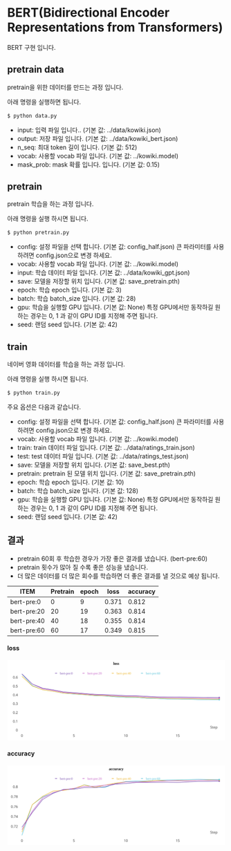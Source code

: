 # BERT(Bidirectional Encoder Representations from Transformers)
BERT 구현 입니다.


## pretrain data
pretrain을 위한 데이터를 만드는 과정 입니다.

아래 명령을 실행하면 됩니다.

```sh
$ python data.py
```
- input: 입력 파일 입니다.. (기본 값: ../data/kowiki.json)
- output: 저장 파일 입니다. (기본 값: ../data/kowiki_bert.json)
- n_seq: 최대 token 길이 입니다. (기본 값: 512)
- vocab: 사용할 vocab 파일 입니다. (기본 값: ../kowiki.model)
- mask_prob: mask 확률 입니다. 입니다. (기본 값: 0.15)


## pretrain
pretrain 학습을 하는 과정 입니다.

아래 명령을 실행 하시면 됩니다.

```sh
$ python pretrain.py
```
- config: 설정 파일을 선택 합니다. (기본 값: config_half.json) 큰 파라미터를 사용하려면 config.json으로 변경 하세요.
- vocab: 사용할 vocab 파일 입니다. (기본 값: ../kowiki.model)
- input: 학습 데이터 파일 입니다. (기본 값: ../data/kowiki_gpt.json)
- save: 모델을 저장할 위치 입니다. (기본 값: save_pretrain.pth)
- epoch: 학습 epoch 입니다. (기본 값: 3)
- batch: 학습 batch_size 입니다. (기본 값: 28)
- gpu: 학습을 실행할 GPU 입니다. (기본 값: None) 특정 GPU에서만 동작하길 원하는 경우는 0, 1 과 같이 GPU ID를 지정해 주면 됩니다.
- seed: 랜덤 seed 입니다. (기본 값: 42)


## train
네이버 영화 데이터를 학습을 하는 과정 입니다.

아래 명령을 실행 하시면 됩니다.

```sh
$ python train.py
```
주요 옵션은 다음과 같습니다.
- config: 설정 파일을 선택 합니다. (기본 값: config_half.json) 큰 파라미터를 사용하려면 config.json으로 변경 하세요.
- vocab: 사용할 vocab 파일 입니다. (기본 값: ../kowiki.model)
- train: train 데이터 파일 입니다. (기본 값: ../data/ratings_train.json)
- test: test 데이터 파일 입니다. (기본 값: ../data/ratings_test.json)
- save: 모델을 저장할 위치 입니다. (기본 값: save_best.pth)
- pretrain: pretrain 된 모델 위치 입니다. (기본 값: save_pretrain.pth)
- epoch: 학습 epoch 입니다. (기본 값: 10)
- batch: 학습 batch_size 입니다. (기본 값: 128)
- gpu: 학습을 실행할 GPU 입니다. (기본 값: None) 특정 GPU에서만 동작하길 원하는 경우는 0, 1 과 같이 GPU ID를 지정해 주면 됩니다.
- seed: 랜덤 seed 입니다. (기본 값: 42)


## 결과

- pretrain 60회 후 학습한 경우가 가장 좋은 결과를 냈습니다. (bert-pre:60)
- pretrain 횟수가 많아 질 수록 좋은 성능을 냈습니다.
- 더 많은 데이터를 더 많은 회수를 학습하면 더 좋은 결과를 낼 것으로 예상 됩니다.

| ITEM        | Pretrain | epoch  | loss  | accuracy |
|-------------|----------|--------|-------|----------|
| bert-pre:0  | 0        | 9      | 0.371 | 0.812    |
| bert-pre:20 | 20       | 19     | 0.363 | 0.814    |
| bert-pre:40 | 40       | 18     | 0.355 | 0.814    |
| bert-pre:60 | 60       | 17     | 0.349 | 0.815    |

#### loss
![](./img/loss.svg)

#### accuracy
![](./img/accuracy.svg)

